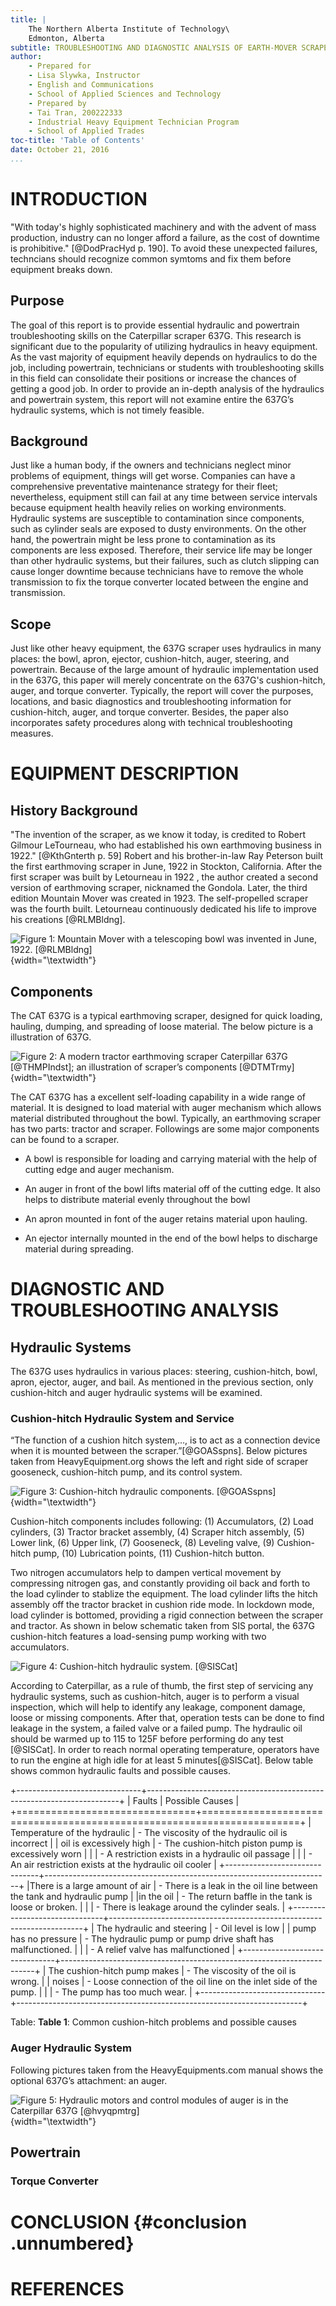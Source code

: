 ```yaml
---
title: |
    The Northern Alberta Institute of Technology\
    Edmonton, Alberta
subtitle: TROUBLESHOOTING AND DIAGNOSTIC ANALYSIS OF EARTH-MOVER SCRAPER CAT 637G
author:
    - Prepared for
    - Lisa Slywka, Instructor
    - English and Communications
    - School of Applied Sciences and Technology
    - Prepared by
    - Tai Tran, 200222333
    - Industrial Heavy Equipment Technician Program
    - School of Applied Trades
toc-title: 'Table of Contents'
date: October 21, 2016
...
```


<!--TODO LIST: markdown to docx -->
<!--- List of Figures-->
<!--list of tables-->
<!--reference of table-->

<!--Command used during prepare -->
<!--Join 2 images: convert -gravity center 637G_scraper.png scraper_components.png -append o.png-->

<!--Things to do when reformatting final docx-->
<!--1. move table caption to bottom-->


INTRODUCTION
============

"With today's highly sophisticated machinery and with the advent of mass
production, industry can no longer afford a failure, as the cost of
downtime is prohibitive." [@DodPracHyd p. 190]. To avoid these
unexpected failures, techncians should recognize common symtoms and fix
them before equipment breaks down.

Purpose
-------

The goal of this report is to provide essential hydraulic and powertrain
troubleshooting skills on the Caterpillar scraper 637G. This research is
significant due to the popularity of utilizing hydraulics in heavy
equipment. As the vast majority of equipment heavily depends on
hydraulics to do the job, including powertrain, technicians or students
with troubleshooting skills in this field can consolidate their positions
or increase the chances of getting a good job. In order to provide an
in-depth analysis of the hydraulics and powertrain system, this report
will not examine entire the 637G’s hydraulic systems, which is not
timely feasible.

Background
----------

Just like a human body, if the owners and technicians neglect minor
problems of equipment, things will get worse. Companies can have a
comprehensive preventative maintenance strategy for their fleet;
nevertheless, equipment still can fail at any time between service
intervals because equipment health heavily relies on working
environments. Hydraulic systems are susceptible to contamination
since components, such as cylinder seals are exposed to dusty
environments. On the other hand, the powertrain might be less prone to
contamination as its components are less exposed. Therefore, their service
life may be longer than other hydraulic systems, but their failures, such
as clutch slipping can cause longer downtime because technicians have to
remove the whole transmission to fix the torque converter located between
the engine and transmission.

Scope
-----

Just like other heavy equipment, the 637G scraper uses hydraulics in
many places: the bowl, apron, ejector, cushion-hitch, auger, steering,
and powertrain. Because of the large amount of hydraulic implementation
used in the 637G, this paper will merely concentrate on the 637G's
cushion-hitch, auger, and torque converter. Typically, the report will
cover the purposes, locations, and basic diagnostics and troubleshooting
information for cushion-hitch, auger, and torque converter. Besides, the
paper also incorporates safety procedures along with technical
troubleshooting measures.

EQUIPMENT DESCRIPTION
=====================

History Background
------------------

"The invention of the scraper, as we know it today, is credited to Robert
Gilmour LeTourneau, who had established his own earthmoving business in
1922." [@KthGnterth p. 59] Robert and his brother-in-law Ray Peterson
built the first earthmoving scraper in June, 1922 in Stockton, California.
After the first scraper was built by Letourneau in 1922 , the author
created a second version of earthmoving scraper, nicknamed the Gondola.
Later, the third edition Mountain Mover was created in 1923. The
self-propelled scraper was the fourth built. Letourneau continuously
dedicated his life to improve his creations [@RLMBldng].

![**Figure 1**: Mountain Mover with a telescoping bowl was invented in June, 1922. [@RLMBldng]](mountain_mover_1922.png){width="\textwidth"}

Components
----------

The CAT 637G is a typical earthmoving scraper, designed for quick
loading, hauling, dumping, and spreading of loose material. The below
picture is a illustration of 637G.

![**Figure 2**: A modern tractor earthmoving scraper Caterpillar 637G [@THMPIndst]; an illustration of scraper’s components [@DTMTrmy]](scraper.png){width="\textwidth"}

The CAT 637G has a excellent self-loading capability in a wide range of
material. It is designed to load material with auger mechanism which
allows material distributed throughout the bowl. Typically, an earthmoving
scraper has two parts: tractor and scraper. Followings are some major
components can be found to a scraper. 

-   A bowl is responsible for loading and carrying material with the
    help of cutting edge and auger mechanism.

-   An auger in front of the bowl lifts material off of the
    cutting edge. It also helps to distribute material evenly throughout
    the bowl

-   An apron mounted in font of the auger retains material upon hauling.

-   An ejector internally mounted in the end of the bowl helps to
    discharge material during spreading.

DIAGNOSTIC AND TROUBLESHOOTING ANALYSIS
=======================================

Hydraulic Systems
-----------------

The 637G uses hydraulics in various places: steering, cushion-hitch,
bowl, apron, ejector, auger, and bail. As mentioned in the previous
section, only cushion-hitch and auger hydraulic systems will be
examined.

### Cushion-hitch Hydraulic System and Service

“The function of a cushion hitch system,…, is to act as a connection
device when it is mounted between the scraper.”[@GOASspns]. Below
pictures taken from HeavyEquipment.org shows the left and right side of
scraper gooseneck, cushion-hitch pump, and its control system.

![**Figure 3**: Cushion-hitch hydraulic components. [@GOASspns]](cushion-hitch-comp-location.png){width="\textwidth"}

Cushion-hitch components includes following: (1) Accumulators, (2) Load
cylinders, (3) Tractor bracket assembly, (4) Scraper hitch assembly, (5)
Lower link, (6) Upper link, (7) Gooseneck, (8) Leveling valve, (9)
Cushion-hitch pump, (10) Lubrication points, (11) Cushion-hitch button.

Two nitrogen accumulators help to dampen vertical movement by
compressing nitrogen gas, and constantly providing oil back and forth to
the load cylinder to stablize the equipment. The load cylinder lifts the
hitch assembly off the tractor bracket in cushion ride mode. In lockdown
mode, load cylinder is bottomed, providing a rigid connection between
the scraper and tractor. As shown in below schematic taken from SIS
portal, the 637G cushion-hitch features a load-sensing pump working with
two accumulators.

![**Figure 4**: Cushion-hitch hydraulic system. [@SISCat]](cushion-hitch.jpg)

According to Caterpillar, as a rule of thumb, the first step of
servicing any hydraulic systems, such as cushion-hitch, auger is to
perform a visual inspection, which will help to identify any leakage,
component damage, loose or missing components. After that, operation
tests can be done to find leakage in the system, a failed valve or a
failed pump. The hydraulic oil should be warmed up to 115 to 125F before
performing do any test [@SISCat]. In order to reach normal operating
temperature, operators have to run the engine at high idle for at least
5 minutes[@SISCat]. Below table shows common hydraulic faults and
possible causes.

+-------------------------------+-----------------------------------------------------------------------+
| Faults                        | Possible Causes                                                       |
+===============================+=======================================================================+
| Temperature of the hydraulic  | - The viscosity of the hydraulic oil is incorrect                     |
| oil is excessively high       | - The cushion-hitch piston pump is excessively worn                   |
|                               | - A restriction exists in a hydraulic oil passage                     |
|                               | - An air restriction exists at the hydraulic oil cooler               |
+-------------------------------+-----------------------------------------------------------------------+
|There is a large amount of air | - There is a leak in the oil line between the tank and hydraulic pump |
|in the oil                     | - The return baffle in the tank is loose or broken.                   |
|                               | - There is leakage around the cylinder seals.                         |
+-------------------------------+-----------------------------------------------------------------------+
| The hydraulic and steering    | - Oil level is low                                                    |
| pump has no pressure          | - The hydraulic pump or pump drive shaft has malfunctioned.           |
|                               | - A relief valve has malfunctioned                                    |
+-------------------------------+-----------------------------------------------------------------------+
| The cushion-hitch pump makes  | - The viscosity of the oil is wrong.                                  |
| noises                        | - Loose connection of the oil line on the inlet side of the pump.     |
|                               | - The pump has too much wear.                                         |
+-------------------------------+-----------------------------------------------------------------------+

Table: **Table 1**: Common cushion-hitch problems and possible causes

### Auger Hydraulic System

Following pictures taken from the HeavyEquipments.com manual shows the
optional 637G’s attachment: an auger.

![**Figure 5**: Hydraulic motors and control modules of auger is in the Caterpillar 637G [@hvyqpmtrg]](auger_comps.png){width="\textwidth"}

Powertrain
----------

### Torque Converter

CONCLUSION {#conclusion .unnumbered}
==========

REFERENCES
==========
